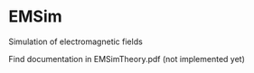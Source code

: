 # EMSim
Simulation of electromagnetic fields

Find documentation in EMSimTheory.pdf (not implemented yet)